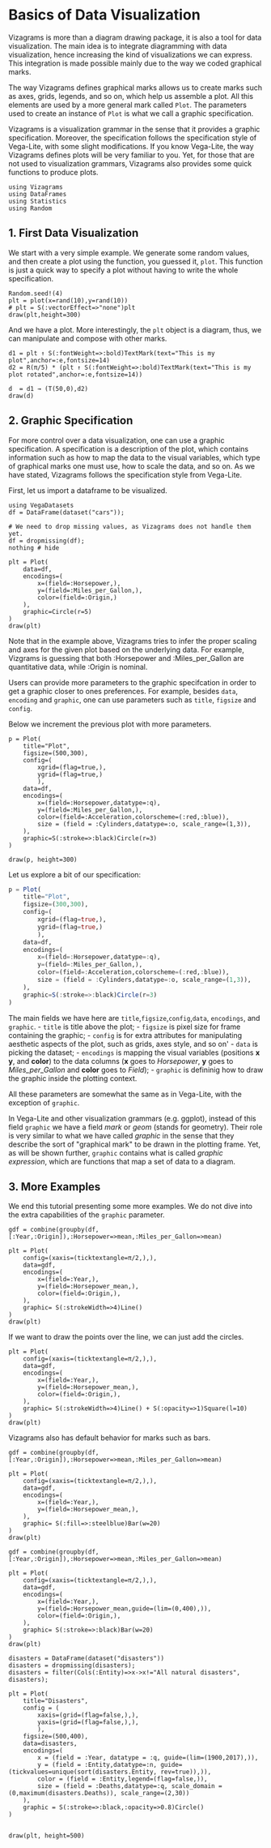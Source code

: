 # Basics of Data Visualization

Vizagrams is more than a diagram drawing package, it is also a tool for
data visualization. The main idea is to integrate diagramming with data
visualization, hence increasing the kind of visualizations we can
express. This integration is made possible mainly due to the way we
coded graphical marks.

The way Vizagrams defines graphical marks allows us to create marks such
as axes, grids, legends, and so on, which help us assemble a plot. All
this elements are used by a more general mark called `Plot`. The
parameters used to create an instance of `Plot` is what we call a
graphic specification.

Vizagrams is a visualization grammar in the sense that it provides a
graphic specification. Moreover, the specification follows the
specification style of Vega-Lite, with some slight modifications. If you
know Vega-Lite, the way Vizagrams defines plots will be very familiar to
you. Yet, for those that are not used to visualization grammars,
Vizagrams also provides some quick functions to produce plots.

```@example 3
using Vizagrams
using DataFrames
using Statistics
using Random
```

## 1. First Data Visualization

We start with a very simple example. We generate some random values, and
then create a plot using the function, you guessed it, `plot`. This
function is just a quick way to specify a plot without having to write
the whole specification.

```@example 3
Random.seed!(4)
plt = plot(x=rand(10),y=rand(10))
# plt = S(:vectorEffect=>"none")plt
draw(plt,height=300)
```

And we have a plot. More interestingly, the `plt` object is a diagram,
thus, we can manipulate and compose with other marks.

```@example 3
d1 = plt ↑ S(:fontWeight=>:bold)TextMark(text="This is my plot",anchor=:e,fontsize=14)
d2 = R(π/5) * (plt ↑ S(:fontWeight=>:bold)TextMark(text="This is my plot rotated",anchor=:e,fontsize=14))

d  = d1 → (T(50,0),d2)
draw(d)
```

## 2. Graphic Specification

For more control over a data visualization, one can use a graphic
specification. A specification is a description of the plot, which
contains information such as how to map the data to the visual
variables, which type of graphical marks one must use, how to scale the
data, and so on. As we have stated, Vizagrams follows the specification
style from Vega-Lite.

First, let us import a dataframe to be visualized.

```@example 3
using VegaDatasets
df = DataFrame(dataset("cars"));

# We need to drop missing values, as Vizagrams does not handle them yet.
df = dropmissing(df);
nothing # hide
```

```@example 3
plt = Plot(
    data=df,
    encodings=(
        x=(field=:Horsepower,),
        y=(field=:Miles_per_Gallon,),
        color=(field=:Origin,)
    ),
    graphic=Circle(r=5)
)
draw(plt)
```

Note that in the example above, Vizagrams tries to infer the proper
scaling and axes for the given plot based on the underlying data. For
example, Vizgrams is guessing that both :Horsepower and
:Miles_per_Gallon are quantitative data, while :Origin is nominal.

Users can provide more parameters to the graphic specifcation in order
to get a graphic closer to ones preferences. For example, besides
`data`, `encoding` and `graphic`, one can use parameters such as
`title`, `figsize` and `config`.

Below we increment the previous plot with more parameters.

```@example 3
p = Plot(
    title="Plot",
    figsize=(500,300),
    config=(
        xgrid=(flag=true,),
        ygrid=(flag=true,)
        ),
    data=df,
    encodings=(
        x=(field=:Horsepower,datatype=:q),
        y=(field=:Miles_per_Gallon,),
        color=(field=:Acceleration,colorscheme=(:red,:blue)),
        size = (field = :Cylinders,datatype=:o, scale_range=(1,3)),
    ),
    graphic=S(:stroke=>:black)Circle(r=3)
)

draw(p, height=300)
```

Let us explore a bit of our specification:

``` julia
p = Plot(
    title="Plot",
    figsize=(300,300),
    config=(
        xgrid=(flag=true,),
        ygrid=(flag=true,)
        ),
    data=df,
    encodings=(
        x=(field=:Horsepower,datatype=:q),
        y=(field=:Miles_per_Gallon,),
        color=(field=:Acceleration,colorscheme=(:red,:blue)),
        size = (field = :Cylinders,datatype=:o, scale_range=(1,3)),
    ),
    graphic=S(:stroke=>:black)Circle(r=3)
)
```

The main fields we have here are `title`,`figsize`,`config`,`data`,
`encodings`, and `graphic`. - `title` is title above the plot; -
`figsize` is pixel size for frame containing the graphic; - `config` is
for extra attributes for manipulating aesthetic aspects of the plot,
such as grids, axes style, and so on' - `data` is picking the dataset; -
`encodings` is mapping the visual variables (positions **x** **y**, and
**color**) to the data columns (**x** goes to *Horsepower*, **y** goes
to *Miles_per_Gallon* and **color** goes to *Field*); - `graphic` is
defininig how to draw the graphic inside the plotting context.

All these parameters are somewhat the same as in Vega-Lite, with the
exception of `graphic`.

In Vega-Lite and other visualization grammars (e.g. ggplot), instead of
this field `graphic` we have a field *mark* or *geom* (stands for
geometry). Their role is very similar to what we have called *graphic*
in the sense that they describe the sort of "graphical mark" to be drawn
in the plotting frame. Yet, as will be shown further, `graphic` contains
what is called *graphic expression*, which are functions that map a set
of data to a diagram.

## 3. More Examples

We end this tutorial presenting some more examples. We do not dive into
the extra capabilities of the `graphic` parameter.

```@example 3
gdf = combine(groupby(df,[:Year,:Origin]),:Horsepower=>mean,:Miles_per_Gallon=>mean)

plt = Plot(
    config=(xaxis=(ticktextangle=π/2,),),
    data=gdf,
    encodings=(
        x=(field=:Year,),
        y=(field=:Horsepower_mean,),
        color=(field=:Origin,),
    ),
    graphic= S(:strokeWidth=>4)Line()
)
draw(plt)
```


If we want to draw the points over the line, we can just add the
circles.

```@example 3
plt = Plot(
    config=(xaxis=(ticktextangle=π/2,),),
    data=gdf,
    encodings=(
        x=(field=:Year,),
        y=(field=:Horsepower_mean,),
        color=(field=:Origin,),
    ),
    graphic= S(:strokeWidth=>4)Line() + S(:opacity=>1)Square(l=10)
)
draw(plt)
```


Vizagrams also has default behavior for marks such as bars.

```@example 3
gdf = combine(groupby(df,[:Year,:Origin]),:Horsepower=>mean,:Miles_per_Gallon=>mean)

plt = Plot(
    config=(xaxis=(ticktextangle=π/2,),),
    data=gdf,
    encodings=(
        x=(field=:Year,),
        y=(field=:Horsepower_mean,),
    ),
    graphic= S(:fill=>:steelblue)Bar(w=20)
)
draw(plt)
```


```@example 3
gdf = combine(groupby(df,[:Year,:Origin]),:Horsepower=>mean,:Miles_per_Gallon=>mean)

plt = Plot(
    config=(xaxis=(ticktextangle=π/2,),),
    data=gdf,
    encodings=(
        x=(field=:Year,),
        y=(field=:Horsepower_mean,guide=(lim=(0,400),)),
        color=(field=:Origin,),
    ),
    graphic= S(:stroke=>:black)Bar(w=20)
)
draw(plt)
```


```@example 3
disasters = DataFrame(dataset("disasters"))
disasters = dropmissing(disasters);
disasters = filter(Cols(:Entity)=>x->x!="All natural disasters", disasters);

plt = Plot(
    title="Disasters",
    config = (
        xaxis=(grid=(flag=false,),),
        yaxis=(grid=(flag=false,),),
        ),
    figsize=(500,400),
    data=disasters,
    encodings=(
        x = (field = :Year, datatype = :q, guide=(lim=(1900,2017),)),
        y = (field = :Entity,datatype=:n, guide=(tickvalues=unique(sort(disasters.Entity, rev=true)),)),
        color = (field = :Entity,legend=(flag=false,)),
        size = (field = :Deaths,datatype=:q, scale_domain =(0,maximum(disasters.Deaths)), scale_range=(2,30))
    ),
    graphic = S(:stroke=>:black,:opacity=>0.8)Circle()
)


draw(plt, height=500)
```
